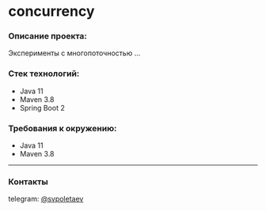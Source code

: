 # concurrency

### Описание проекта:

Эксперименты с многопоточностью ...

### Стек технологий:

* Java 11
* Maven 3.8
* Spring Boot 2

### Требования к окружению:

* Java 11
* Maven 3.8

---

### Контакты

telegram: [@svpoletaev](https://t.me/svpoletaev)

